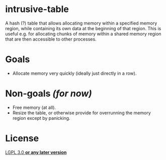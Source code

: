 intrusive-table
===============

A hash (?) table that allows allocating memory within a specified memory region, while containing its own data at the beginning of that region. This is useful e.g. for allocating chunks of memory within a shared memory region that are then accessible to other processes.

# Goals
- Allocate memory very quickly (ideally just directly in a row).

# Non-goals *(for now)*
- Free memory (at all).
- Resize the table, or otherwise provide for overrunning the memory region except by panicking.

# License
[LGPL 3.0 **or any later version**](./lgpl-3.0.md)
